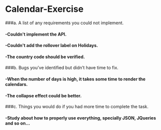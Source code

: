 # Calendar-Exercise

###a. A list of any requirements you could not implement.
####   -Couldn't implement the API.
####   -Couldn't add the rollover label on Holidays.
####   -The country code should be verified.

###b. Bugs you’ve identified but didn’t have time to fix.
####   -When the number of days is high, it takes some time to render the calendars.
####   -The collapse effect could be better.

###c.	Things you would do if you had more time to complete the task.
####   -Study about how to properly use everything, specially JSON, JQueries and so on...